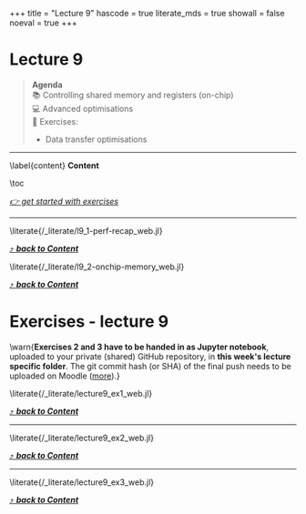 +++
title = "Lecture 9"
hascode = true
literate_mds = true
showall = false
noeval = true
+++

# Lecture 9

> **Agenda**\
> :books: Controlling shared memory and registers (on-chip)\
> :computer: Advanced optimisations\
> :construction: Exercises:
> - Data transfer optimisations

---

\label{content}
**Content**

\toc

[_👉 get started with exercises_](#exercises_-_lecture_9)

---

\literate{/_literate/l9_1-perf-recap_web.jl}

[⤴ _**back to Content**_](#content)

\literate{/_literate/l9_2-onchip-memory_web.jl}

[⤴ _**back to Content**_](#content)

# Exercises - lecture 9

\warn{**Exercises 2 and 3 have to be handed in as Jupyter notebook**, uploaded to your private (shared) GitHub repository, in **this week's lecture specific folder**. The git commit hash (or SHA) of the final push needs to be uploaded on Moodle ([more](/homework)).}

\literate{/_literate/lecture9_ex1_web.jl}

[⤴ _**back to Content**_](#content)

---

\literate{/_literate/lecture9_ex2_web.jl}

[⤴ _**back to Content**_](#content)

---

\literate{/_literate/lecture9_ex3_web.jl}

[⤴ _**back to Content**_](#content)
